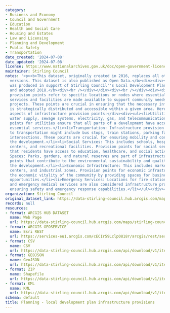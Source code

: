 ```yaml
---
category:
- Business and Economy
- Council and Government
- Education
- Health and Social Care
- Housing and Estates
- Law and Licensing
- Planning and Development
- Public Safety
- Transportation
date_created: '2024-07-08'
date_updated: '2024-07-08'
license: https://www.nationalarchives.gov.uk/doc/open-government-licence/version/3/
maintainer: Stirling Council
notes: '<p><b>This dataset, originally created in 2016, replaces all other published
  versions. This dataset is also published as Open Data.</b><div><div><b>This dataset
  was produced in support of Stirling Council''s Local Development Plan, published
  and adopted 2018.</b><div><br /></div></div><div><br /></div><div><div>Infrastructure
  provision points refer to specific locations or nodes where essential infrastructure
  services and facilities are made available to support community needs and development
  projects. These points are crucial in ensuring that the necessary infrastructure
  is strategically distributed and accessible within a given area. Here are some key
  aspects of infrastructure provision points:</div><div><ul><li>Utilities: These include
  water supply, sewage systems, electricity, gas, and telecommunications. Provision
  points for utilities ensure that all parts of a development have access to these
  essential services.</li><li>Transportation: Infrastructure provision points related
  to transportation might include bus stops, train stations, parking facilities, and
  intersections. These points are crucial for ensuring mobility and connectivity within
  the development.</li><li>Social Services: This includes schools, hospitals, community
  centers, and recreational facilities. Provision points for social services ensure
  that residents have access to education, healthcare, and social activities.</li><li>Green
  Spaces: Parks, gardens, and natural reserves are part of infrastructure provision
  points that contribute to the environmental sustainability and quality of life within
  the development.</li><li>Economic Infrastructure: This includes markets, commercial
  centers, and industrial zones. Provision points for economic infrastructure support
  the economic vitality of the community by providing spaces for business and employment
  opportunities.</li><li>Emergency Services: Locations for fire stations, police stations,
  and emergency medical services are also considered infrastructure provision points,
  ensuring safety and emergency response capabilities.</li></ul></div></div></div></p>'
organization: Stirling Council
original_dataset_link: https://data-stirling-council.hub.arcgis.com/maps/stirling-council::planning-local-development-plan-infrastructure-provisions
records: null
resources:
- format: ARCGIS HUB DATASET
  name: Web Page
  url: https://data-stirling-council.hub.arcgis.com/maps/stirling-council::planning-local-development-plan-infrastructure-provisions
- format: ARCGIS GEOSERVICE
  name: Esri REST
  url: https://services-eu1.arcgis.com/cECIr59LclpO818r/arcgis/rest/services/planning_ldp_infrastructure_provisions/FeatureServer/0
- format: CSV
  name: CSV
  url: https://data-stirling-council.hub.arcgis.com/api/download/v1/items/f21f4b8f593a4ded85e2ab06052d9cff/csv?layers=0
- format: GEOJSON
  name: GeoJSON
  url: https://data-stirling-council.hub.arcgis.com/api/download/v1/items/f21f4b8f593a4ded85e2ab06052d9cff/geojson?layers=0
- format: ZIP
  name: Shapefile
  url: https://data-stirling-council.hub.arcgis.com/api/download/v1/items/f21f4b8f593a4ded85e2ab06052d9cff/shapefile?layers=0
- format: KML
  name: KML
  url: https://data-stirling-council.hub.arcgis.com/api/download/v1/items/f21f4b8f593a4ded85e2ab06052d9cff/kml?layers=0
schema: default
title: Planning - local development plan infrastructure provisions
---
```

